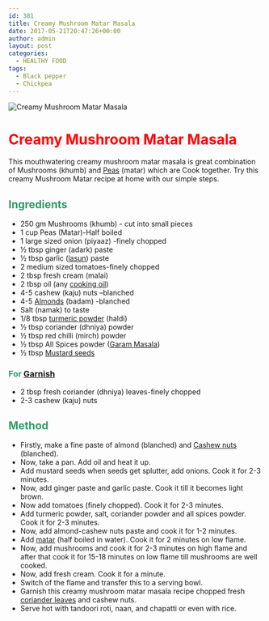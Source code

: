 ```yaml
---
id: 381
title: Creamy Mushroom Matar Masala
date: 2017-05-21T20:47:26+00:00
author: admin
layout: post
categories:
  - HEALTHY FOOD
tags:
  - Black pepper
  - Chickpea
---
```


![Creamy Mushroom Matar Masala]({{site.url}}/wp-content/uploads/2017/05/Mushroom-227x300.jpg)

<h1><strong><span style="color: #ff0000;">Creamy Mushroom Matar Masala</span></strong></h1>
This mouthwatering creamy mushroom matar masala is great combination of Mushrooms (khumb) and <a class="zem_slink" title="Pea" href="http://en.wikipedia.org/wiki/Pea" target="_blank" rel="wikipedia noopener noreferrer">Peas</a> (matar) which are Cook together. Try this creamy Mushroom Matar recipe at home with our simple steps.
<h2><span style="color: #339966;"><strong>Ingredients</strong></span></h2>
<ul>
     <li>250 gm Mushrooms (khumb) - cut into small pieces</li>
     <li>1 cup Peas (Matar)-Half boiled</li>
     <li>1 large sized onion (piyaaz) -finely chopped</li>
     <li>½ tbsp ginger (adark) paste</li>
     <li>½ tbsp garlic (<a class="zem_slink" title="Garlic" href="http://en.wikipedia.org/wiki/Garlic" target="_blank" rel="wikipedia noopener noreferrer">lasun</a>) paste</li>
     <li>2 medium sized tomatoes-finely chopped</li>
     <li>2 tbsp fresh cream (malai)</li>
     <li>2 tbsp oil (any <a class="zem_slink" title="Cooking oil" href="http://en.wikipedia.org/wiki/Cooking_oil" target="_blank" rel="wikipedia noopener noreferrer">cooking oil</a>)</li>
     <li>4-5 cashew (kaju) nuts –blanched</li>
     <li>4-5 <a class="zem_slink" title="Almond" href="http://en.wikipedia.org/wiki/Almond" target="_blank" rel="wikipedia noopener noreferrer">Almonds</a> (badam) -blanched</li>
     <li>Salt (namak) to taste</li>
     <li>1/8 tbsp <a class="zem_slink" title="Turmeric" href="http://en.wikipedia.org/wiki/Turmeric" target="_blank" rel="wikipedia noopener noreferrer">turmeric powder</a> (haldi)</li>
     <li>½ tbsp coriander (dhniya) powder</li>
     <li>½ tbsp red chilli (mirch) powder</li>
     <li>½ tbsp All Spices powder (<a class="zem_slink" title="Garam masala" href="http://en.wikipedia.org/wiki/Garam_masala" target="_blank" rel="wikipedia noopener noreferrer">Garam Masala</a>)</li>
     <li>½ tbsp <a class="zem_slink" title="Mustard seed" href="http://en.wikipedia.org/wiki/Mustard_seed" target="_blank" rel="wikipedia noopener noreferrer">Mustard seeds</a></li>
</ul>

<script async src="//pagead2.googlesyndication.com/pagead/js/adsbygoogle.js"></script>
<!-- post -->
<ins class="adsbygoogle"
     style="display:block"
     data-ad-client="ca-pub-8391089480493038"
     data-ad-slot="4079886109"
     data-ad-format="auto"></ins>
<script>
(adsbygoogle = window.adsbygoogle || []).push({});
</script>

<h3><span style="color: #339966;"><strong>For <a class="zem_slink" title="Garnish (food)" href="http://en.wikipedia.org/wiki/Garnish_%28food%29" target="_blank" rel="wikipedia noopener noreferrer">Garnish</a></strong></span></h3>
<ul>
     <li>2 tbsp fresh coriander (dhniya) leaves-finely chopped</li>
     <li>2-3 cashew (kaju) nuts</li>
</ul>
<h2><strong><span style="color: #339966;">Method</span></strong></h2>
<ul>
     <li>Firstly, make a fine paste of almond (blanched) and <a class="zem_slink" title="Cashew" href="http://en.wikipedia.org/wiki/Cashew" target="_blank" rel="wikipedia noopener noreferrer">Cashew nuts</a> (blanched).</li>
     <li>Now, take a pan. Add oil and heat it up.</li>
     <li>Add mustard seeds when seeds get splutter, add onions. Cook it for 2-3 minutes.</li>
     <li>Now, add ginger paste and garlic paste. Cook it till it becomes light brown.</li>
     <li>Now add tomatoes (finely chopped). Cook it for 2-3 minutes.</li>
     <li>Add turmeric powder, salt, coriander powder and all spices powder. Cook it for 2-3 minutes.</li>
     <li>Now, add almond-cashew nuts paste and cook it for 1-2 minutes.</li>
     <li>Add <a href="https://cookingteach.com/homemade-easy-matar-paneer-recipe/">matar</a> (half boiled in water). Cook it for 2 minutes on low flame.</li>
     <li>Now, add mushrooms and cook it for 2-3 minutes on high flame and after that cook it for 15-18 minutes on low flame till mushrooms are well cooked.</li>
     <li>Now, add fresh cream. Cook it for a minute.</li>
     <li>Switch of the flame and transfer this to a serving bowl.</li>
     <li>Garnish this creamy mushroom matar masala recipe  chopped fresh <a class="zem_slink" title="Coriander" href="http://en.wikipedia.org/wiki/Coriander" target="_blank" rel="wikipedia noopener noreferrer">coriander leaves</a> and cashew nuts.</li>
     <li>Serve hot with tandoori roti, naan, and chapatti or even with rice.</li>
</ul>

